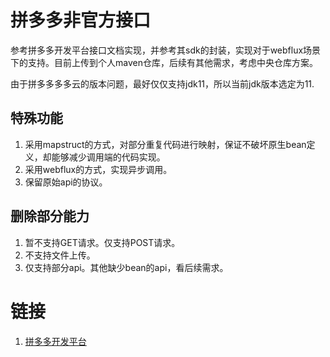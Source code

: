 # 拼多多非官方接口

参考拼多多开发平台接口文档实现，并参考其sdk的封装，实现对于webflux场景下的支持。目前上传到个人maven仓库，后续有其他需求，考虑中央仓库方案。

由于拼多多多多云的版本问题，最好仅仅支持jdk11，所以当前jdk版本选定为11.

## 特殊功能

1. 采用mapstruct的方式，对部分重复代码进行映射，保证不破坏原生bean定义，却能够减少调用端的代码实现。
2. 采用webflux的方式，实现异步调用。
3. 保留原始api的协议。

## 删除部分能力

1. 暂不支持GET请求。仅支持POST请求。
2. 不支持文件上传。
3. 仅支持部分api。其他缺少bean的api，看后续需求。

# 链接

1. [拼多多开发平台](https://open.pinduoduo.com/application/document/browse)
